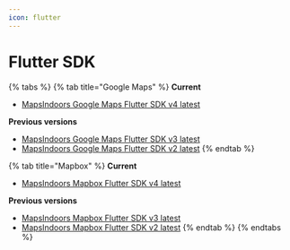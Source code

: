 ```yaml
---
icon: flutter
---
```


# Flutter SDK



{% tabs %}
{% tab title="Google Maps" %}
**Current**

* [MapsIndoors Google Maps Flutter SDK v4 latest](https://pub.dev/documentation/mapsindoors_googlemaps/4.2.0/)

**Previous versions**

* [MapsIndoors Google Maps Flutter SDK v3 latest](https://pub.dev/documentation/mapsindoors_googlemaps/3.1.3/)
* [MapsIndoors Google Maps Flutter SDK v2 latest](https://pub.dev/documentation/mapsindoors_googlemaps/2.1.3/)
{% endtab %}

{% tab title="Mapbox" %}
**Current**

* [MapsIndoors Mapbox Flutter SDK v4 latest](https://pub.dev/documentation/mapsindoors_mapbox/4.2.0/)

**Previous versions**

* [MapsIndoors Mapbox Flutter SDK v3 latest](https://pub.dev/documentation/mapsindoors_mapbox/3.1.3/)
* [MapsIndoors Mapbox Flutter SDK v2 latest](https://pub.dev/documentation/mapsindoors_mapbox/2.1.3/)
{% endtab %}
{% endtabs %}
